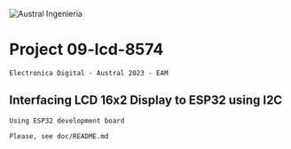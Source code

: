 
![Austral Ingenieria](https://encrypted-tbn0.gstatic.com/images?q=tbn%3AANd9GcQooGo7vQn4t9-6Bt46qZF-UY4_QFpYOeh7kVWzwpr_lbLr5wka)

#   Project 09-lcd-8574

    Electronica Digital - Austral 2023 - EAM
    
##   Interfacing LCD 16x2 Display to ESP32 using I2C

    Using ESP32 development board

    Please, see doc/README.md


